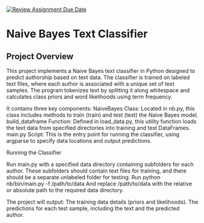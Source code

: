 [![Review Assignment Due Date](https://classroom.github.com/assets/deadline-readme-button-22041afd0340ce965d47ae6ef1cefeee28c7c493a6346c4f15d667ab976d596c.svg)](https://classroom.github.com/a/pEbqUUJs)

# Naive Bayes Text Classifier

## Project Overview

This project implements a Naive Bayes text classifier in Python designed to predict authorship based on text data. The classifier is trained on labeled text files, where each author is associated with a unique set of text samples. The program tokenizes text by splitting it along whitespace and calculates class priors and word likelihoods using term frequency.


It contains three key components:
    NaiveBayes Class: Located in nb.py, this class includes methods to train (train) and test (test) the Naive Bayes model.
    build_dataframe Function: Defined in load_data.py, this utility function loads the text data from specified directories into training and test DataFrames.
    main.py Script: This is the entry point for running the classifier, using argparse to specify data locations and output predictions.


Running the Classifier

Run main.py with a specified data directory containing subfolders for each author. These subfolders should contain text files for training, and there should be a separate unlabeled folder for testing.
Run python nb/bin/main.py -f /path/to/data
And replace /path/to/data with the relative or absolute path to the required data directory.

The project will output:
    The training data details (priors and likelihoods).
    The predictions for each test sample, including the text and the predicted author.
